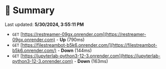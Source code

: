 # 📖 Summary
Last updated: **5/30/2024, 3:55:11 PM**

- `GET` [https://restreamer-09gx.onrender.com](https://restreamer-09gx.onrender.com) - **Up** (790ms)
- `GET` [https://filestreambot-b5k6.onrender.com/](https://filestreambot-b5k6.onrender.com/) - **Down** (144ms)
- `GET` [https://jupyterlab-python3-12-3.onrender.com](https://jupyterlab-python3-12-3.onrender.com) - **Down** (163ms)
